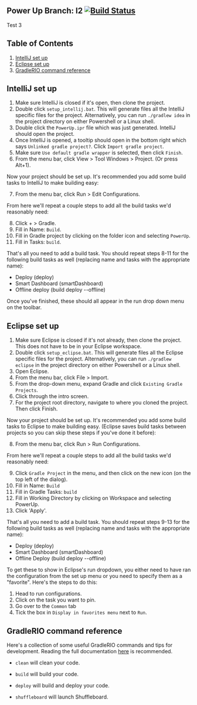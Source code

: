 ## Power Up Branch: I2 [![Build Status](https://travis-ci.org/MontclairRobotics/PowerUp.svg?branch=i2)](https://travis-ci.org/MontclairRobotics/PowerUp)

Test 3

## Table of Contents		
 1. [IntelliJ set up](#intellij-set-up)		
 2. [Eclipse set up](#eclipse-set-up)		
 3. [GradleRIO command reference](#gradlerio-command-reference)
 
## IntelliJ set up
1. Make sure IntelliJ is closed if it's open, then clone the project.
2. Double click `setup_intellij.bat`. This will generate files all the IntelliJ specific files for the project. Alternatively, you can run `./gradlew idea` in the project directory on either Powershell or a Linux shell.
3. Double click the `PowerUp.ipr` file which was just generated. IntelliJ should open the project.
4. Once IntelliJ is opened, a tooltip should open in the bottom right which says `Unlinked gradle project?`. Click `Import gradle project`.
5. Make sure `Use default gradle wrapper` is selected, then click `Finish`.
6. From the menu bar, click View > Tool Windows > Project. (Or press Alt+1).

Now your project should be set up. It's recommended you add some build tasks to IntelliJ to make building easy:

7. From the menu bar, click Run > Edit Configurations.

From here we'll repeat a couple steps to add all the build tasks we'd reasonably need:

8. Click + > Gradle.
9. Fill in Name: `Build`.
10. Fill in Gradle project by clicking on the folder icon and selecting `PowerUp`.
11. Fill in Tasks: `build`.

That's all you need to add a build task. You should repeat steps 8-11 for the following build tasks as well (replacing name and tasks with the appropriate name):
- Deploy (deploy)
- Smart Dashboard (smartDashboard)
- Offline deploy (build deploy --offline)

Once you've finished, these should all appear in the run drop down menu on the toolbar.

## Eclipse set up
1. Make sure Eclipse is closed if it's not already, then clone the project. This does not have to be in your Eclipse workspace.
2. Double click `setup_eclipse.bat`. This will generate files all the Eclipse specific files for the project. Alternatively, you can run `./gradlew eclipse` in the project directory on either Powershell or a Linux shell.
3. Open Eclipse.
4. From the menu bar, click File > Import.
5. From the drop-down menu, expand Gradle and click `Existing Gradle Projects`.
6. Click through the intro screen.
7. For the project root directory, navigate to where you cloned the project. Then click Finish.

Now your project should be set up. It's recommended you add some build tasks to Eclipse to make building easy. (Eclipse saves build tasks between projects so you can skip these steps if you've done it before):

8. From the menu bar, click Run > Run Configurations.

From here we'll repeat a couple steps to add all the build tasks we'd reasonably need:

9. Click `Gradle Project` in the menu, and then click on the new icon (on the top left of the dialog).
10. Fill in Name: `Build`
11. Fill in Gradle Tasks: `build`
12. Fill in Working Directory by clicking on Workspace and selecting PowerUp.
13. Click 'Apply'.

That's all you need to add a build task. You should repeat steps 9-13 for the following build tasks as well (replacing name and tasks with the appropriate name):
- Deploy (deploy)
- Smart Dashboard (smartDashboard)
- Offline Deploy (build deploy --offline)

To get these to show in Eclipse's run dropdown, you either need to have ran the configuration from the set up menu or you need to specify them as a "favorite". Here's the steps to do this:

1. Head to run configurations.
2. Click on the task you want to pin.
3. Go over to the `Common` tab
4. Tick the box in `Display in favorites menu` next to `Run`.

## GradleRIO command reference


Here's a collection of some useful GradleRIO commands and tips for development. Reading the full documentation [here](https://github.com/Open-RIO/GradleRIO) is recommended.

- `clean` will clean your code.
- `build` will build your code.
- `deploy` will build and deploy your code.

- `shuffleboard` will launch Shuffleboard.
